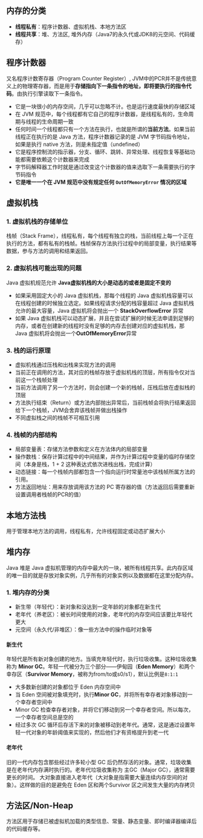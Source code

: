 ## 内存的分类

- **线程私有**：程序计数器、虚拟机栈、本地方法区
- **线程共享**：堆、方法区, 堆外内存（Java7的永久代或JDK8的元空间、代码缓存）


## 程序计数器
又名程序计数寄存器（Program Counter Register）, JVM中的PCR并不是传统意义上的物理寄存器，而是用于**存储指向下一条指令的地址，即将要执行的指令代码**。由执行引擎读取下一条指令。

- 它是一块很小的内存空间，几乎可以忽略不计。也是运行速度最快的存储区域
- 在 JVM 规范中，每个线程都有它自己的程序计数器，是线程私有的，生命周期与线程的生命周期一致
- 任何时间一个线程都只有一个方法在执行，也就是所谓的**当前方法**。如果当前线程正在执行的是 Java 方法，程序计数器记录的是 JVM 字节码指令地址，如果是执行 native 方法，则是未指定值（undefined）
- 它是程序控制流的指示器，分支、循环、跳转、异常处理、线程恢复等基础功能都需要依赖这个计数器来完成
- 字节码解释器工作时就是通过改变这个计数器的值来选取下一条需要执行的字节码指令
- **它是唯一一个在 JVM 规范中没有规定任何 ****`OutOfMemoryError`**** 情况的区域**


## 虚拟机栈
### 1. 虚拟机栈的存储单位
栈帧（Stack Frame），线程私有，每个线程有独立的栈，当前线程上每一个正在执行的方法，都有私有的栈帧。栈帧保存方法执行过程中的局部变量，执行结果等数据，参与方法的调用和结果返回。

### 2. 虚拟机栈可能出现的问题
Java 虚拟机规范允许 **Java虚拟机栈的大小是动态的或者是固定不变的**
- 如果采用固定大小的 Java 虚拟机栈，那每个线程的 Java 虚拟机栈容量可以在线程创建的时候独立选定。如果线程请求分配的栈容量超过 Java 虚拟机栈允许的最大容量，Java 虚拟机将会抛出一个 **StackOverflowError** 异常
- 如果 Java 虚拟机栈可以动态扩展，并且在尝试扩展的时候无法申请到足够的内存，或者在创建新的线程时没有足够的内存去创建对应的虚拟机栈，那 Java 虚拟机将会抛出一个**OutOfMemoryError**异常

### 3. 栈的运行原理
- 虚拟机栈通过压栈和出栈来实现方法的调用
- 当前正在调用的方法，其对应的栈帧存放于虚拟机栈的顶层，所有指令仅对当前这一个栈帧处理
- 当前方法调用了另一个方法时，则会创建一个新的栈帧，压栈后放在虚拟栈的顶层
- 方法执行结束（Return）或方法内部抛出异常后，当前栈帧会将执行结果返回给下一个栈帧，JVM会舍弃该栈帧并做出栈操作
- 不同虚拟栈之间的栈帧不可相互引用

### 4. 栈帧的内部结构
- 局部变量表：存储方法参数和定义在方法体内的局部变量
- 操作数栈：保存计算过程中的中间结果，并作为计算过程中变量的临时存储空间（本身是栈，1 + 2 这种表达式依次进栈出栈，完成计算）
- 动态链接：每一个栈帧内部都包含一个指向运行时常量池中该栈帧所属方法的引用。
- 方法返回地址：用来存放调用该方法的 PC 寄存器的值（方法返回后需要重新设置调用者栈帧的PCR的值）


## 本地方法栈
用于管理本地方法的调用，线程私有，允许线程固定或动态扩展大小


## 堆内存

Java 堆是 Java 虚拟机管理的内存中最大的一块，被所有线程共享。此内存区域的唯一目的就是存放对象实例，几乎所有的对象实例以及数据都在这里分配内存。

### 1. 堆内存的分类
- 新生带（年轻代）：新对象和没达到一定年龄的对象都在新生代
- 老年代（养老区）：被长时间使用的对象，老年代的内存空间应该要比年轻代更大
- 元空间（永久代/非堆区）：像一些方法中的操作临时对象等

#### 新生代
年轻代是所有新对象创建的地方。当填充年轻代时，执行垃圾收集。这种垃圾收集称为 **Minor GC**。年轻一代被分为三个部分——伊甸园（**Eden Memory**）和两个幸存区（**Survivor Memory**，被称为from/to或s0/s1），默认比例是`8:1:1`
- 大多数新创建的对象都位于 Eden 内存空间中
- 当 Eden 空间被对象填充时，执行**Minor GC**，并将所有幸存者对象移动到一个幸存者空间中
- Minor GC 检查幸存者对象，并将它们移动到另一个幸存者空间。所以每次，一个幸存者空间总是空的
- 经过多次 GC 循环后存活下来的对象被移动到老年代。通常，这是通过设置年轻一代对象的年龄阈值来实现的，然后他们才有资格提升到老一代

#### 老年代
旧的一代内存包含那些经过许多轮小型 GC 后仍然存活的对象。通常，垃圾收集是在老年代内存满时执行的。老年代垃圾收集称为 主GC（Major GC），通常需要更长的时间。
大对象直接进入老年代（大对象是指需要大量连续内存空间的对象）。这样做的目的是避免在 Eden 区和两个Survivor 区之间发生大量的内存拷贝

## 方法区/Non-Heap
方法区用于存储已被虚拟机加载的类型信息、常量、静态变量、即时编译器编译后的代码缓存等。